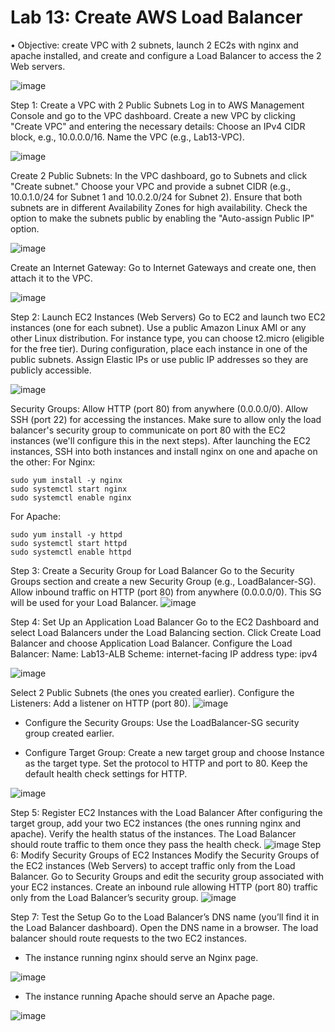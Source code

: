  # Lab 13: Create AWS Load Balancer
• Objective: create VPC with 2 subnets, launch 2 EC2s with nginx and apache installed, and create and configure a Load Balancer to access the 2 Web servers.

![image](https://github.com/user-attachments/assets/f8ac0a8b-5f30-499d-a3ef-6c3f89f6b9a9)


Step 1: Create a VPC with 2 Public Subnets
Log in to AWS Management Console and go to the VPC dashboard.
Create a new VPC by clicking "Create VPC" and entering the necessary details:
Choose an IPv4 CIDR block, e.g., 10.0.0.0/16.
Name the VPC (e.g., Lab13-VPC).

![image](https://github.com/user-attachments/assets/542b6311-0f25-4b4c-8c98-91ffc3024746)

Create 2 Public Subnets:
In the VPC dashboard, go to Subnets and click "Create subnet."
Choose your VPC and provide a subnet CIDR (e.g., 10.0.1.0/24 for Subnet 1 and 10.0.2.0/24 for Subnet 2).
Ensure that both subnets are in different Availability Zones for high availability.
Check the option to make the subnets public by enabling the "Auto-assign Public IP" option.

![image](https://github.com/user-attachments/assets/16897416-5df2-4a48-87d7-9595dbc6d3f5)

Create an Internet Gateway:
Go to Internet Gateways and create one, then attach it to the VPC.

![image](https://github.com/user-attachments/assets/25ea0c73-a7e8-4308-9179-d7df98b45726)

Step 2: Launch EC2 Instances (Web Servers)
Go to EC2 and launch two EC2 instances (one for each subnet).
Use a public Amazon Linux AMI or any other Linux distribution.
For instance type, you can choose t2.micro (eligible for the free tier).
During configuration, place each instance in one of the public subnets.
Assign Elastic IPs or use public IP addresses so they are publicly accessible.

![image](https://github.com/user-attachments/assets/27dae9d1-74cf-401d-937c-0176acf5acff)

Security Groups:
Allow HTTP (port 80) from anywhere (0.0.0.0/0).
Allow SSH (port 22) for accessing the instances.
Make sure to allow only the load balancer's security group to communicate on port 80 with the EC2 instances (we'll configure this in the next steps).
After launching the EC2 instances, SSH into both instances and install nginx on one and apache on the other:
For Nginx:
```
sudo yum install -y nginx
sudo systemctl start nginx
sudo systemctl enable nginx
```
For Apache:
```
sudo yum install -y httpd
sudo systemctl start httpd
sudo systemctl enable httpd
```
Step 3: Create a Security Group for Load Balancer
Go to the Security Groups section and create a new Security Group (e.g., LoadBalancer-SG).
Allow inbound traffic on HTTP (port 80) from anywhere (0.0.0.0/0).
This SG will be used for your Load Balancer.
![image](https://github.com/user-attachments/assets/899f45fa-b701-41b7-b57d-6e70b81bc2b1)

Step 4: Set Up an Application Load Balancer
Go to the EC2 Dashboard and select Load Balancers under the Load Balancing section.
Click Create Load Balancer and choose Application Load Balancer.
Configure the Load Balancer:
Name: Lab13-ALB
Scheme: internet-facing
IP address type: ipv4

![image](https://github.com/user-attachments/assets/055cba3b-6207-45e7-a297-e374c56f1c6a)

Select 2 Public Subnets (the ones you created earlier).
Configure the Listeners:
Add a listener on HTTP (port 80).
![image](https://github.com/user-attachments/assets/cb09e015-7597-43fb-8448-b4198cada24b)

- Configure the Security Groups:
Use the LoadBalancer-SG security group created earlier.

- Configure Target Group:
Create a new target group and choose Instance as the target type.
Set the protocol to HTTP and port to 80.
Keep the default health check settings for HTTP.

![image](https://github.com/user-attachments/assets/0fc0c8aa-88e7-47c9-8dde-bf47fb94cc94)


Step 5: Register EC2 Instances with the Load Balancer
After configuring the target group, add your two EC2 instances (the ones running nginx and apache).
Verify the health status of the instances. The Load Balancer should route traffic to them once they pass the health check.
![image](https://github.com/user-attachments/assets/82f6abdf-ad05-44ce-bd4a-e365cb4db1c2)
Step 6: Modify Security Groups of EC2 Instances
Modify the Security Groups of the EC2 instances (Web Servers) to accept traffic only from the Load Balancer.
Go to Security Groups and edit the security group associated with your EC2 instances.
Create an inbound rule allowing HTTP (port 80) traffic only from the Load Balancer’s security group.
![image](https://github.com/user-attachments/assets/ccfe2dc9-d827-42e5-a50a-e6195659192a)

Step 7: Test the Setup
Go to the Load Balancer’s DNS name (you’ll find it in the Load Balancer dashboard).
Open the DNS name in a browser. The load balancer should route requests to the two EC2 instances.
- The instance running nginx should serve an Nginx page.

![image](https://github.com/user-attachments/assets/0be636d3-bc46-4329-b44a-0fbf9543468f)

- The instance running Apache should serve an Apache page.

![image](https://github.com/user-attachments/assets/0b8c3cc2-2249-4daa-9f7e-0f7cc64bd633)


